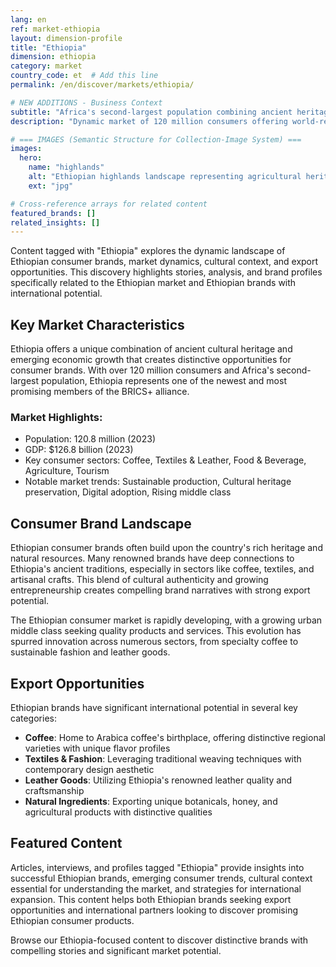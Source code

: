 ```yaml
---
lang: en
ref: market-ethiopia
layout: dimension-profile
title: "Ethiopia"
dimension: ethiopia
category: market
country_code: et  # Add this line
permalink: /en/discover/markets/ethiopia/

# NEW ADDITIONS - Business Context
subtitle: "Africa's second-largest population combining ancient heritage with emerging economic growth and distinctive agricultural excellence"
description: "Dynamic market of 120 million consumers offering world-renowned coffee heritage, traditional crafts, and sustainable production leadership."

# === IMAGES (Semantic Structure for Collection-Image System) ===
images:
  hero:
    name: "highlands"
    alt: "Ethiopian highlands landscape representing agricultural heritage and coffee culture"
    ext: "jpg"

# Cross-reference arrays for related content
featured_brands: []
related_insights: []
---
```


Content tagged with "Ethiopia" explores the dynamic landscape of Ethiopian consumer brands, market dynamics, cultural context, and export opportunities. This discovery highlights stories, analysis, and brand profiles specifically related to the Ethiopian market and Ethiopian brands with international potential.

## Key Market Characteristics

Ethiopia offers a unique combination of ancient cultural heritage and emerging economic growth that creates distinctive opportunities for consumer brands. With over 120 million consumers and Africa's second-largest population, Ethiopia represents one of the newest and most promising members of the BRICS+ alliance.

### Market Highlights:
- Population: 120.8 million (2023)
- GDP: $126.8 billion (2023)
- Key consumer sectors: Coffee, Textiles & Leather, Food & Beverage, Agriculture, Tourism
- Notable market trends: Sustainable production, Cultural heritage preservation, Digital adoption, Rising middle class

## Consumer Brand Landscape

Ethiopian consumer brands often build upon the country's rich heritage and natural resources. Many renowned brands have deep connections to Ethiopia's ancient traditions, especially in sectors like coffee, textiles, and artisanal crafts. This blend of cultural authenticity and growing entrepreneurship creates compelling brand narratives with strong export potential.

The Ethiopian consumer market is rapidly developing, with a growing urban middle class seeking quality products and services. This evolution has spurred innovation across numerous sectors, from specialty coffee to sustainable fashion and leather goods.

## Export Opportunities

Ethiopian brands have significant international potential in several key categories:

- **Coffee**: Home to Arabica coffee's birthplace, offering distinctive regional varieties with unique flavor profiles
- **Textiles & Fashion**: Leveraging traditional weaving techniques with contemporary design aesthetic
- **Leather Goods**: Utilizing Ethiopia's renowned leather quality and craftsmanship
- **Natural Ingredients**: Exporting unique botanicals, honey, and agricultural products with distinctive qualities

## Featured Content

Articles, interviews, and profiles tagged "Ethiopia" provide insights into successful Ethiopian brands, emerging consumer trends, cultural context essential for understanding the market, and strategies for international expansion. This content helps both Ethiopian brands seeking export opportunities and international partners looking to discover promising Ethiopian consumer products.

Browse our Ethiopia-focused content to discover distinctive brands with compelling stories and significant market potential.